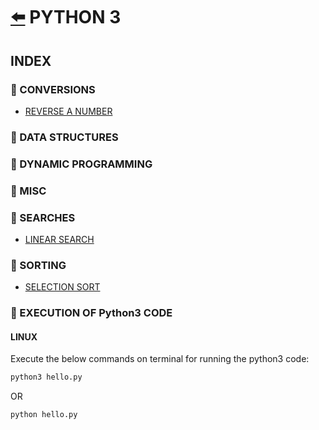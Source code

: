 # [:arrow_left:](../README.md) PYTHON 3

## INDEX

### :rocket: CONVERSIONS

* [REVERSE A NUMBER](Conversions/reverse.py)

### :rocket: DATA STRUCTURES

### :rocket: DYNAMIC PROGRAMMING

### :rocket: MISC

### :rocket: SEARCHES

* [LINEAR SEARCH](Searches/linearsearch.py)

### :rocket: SORTING

* [SELECTION SORT](Sorting/SelectionSort.py)

### :rocket: EXECUTION OF Python3 CODE

#### LINUX

Execute the below commands on terminal for running the python3 code:

```bash
python3 hello.py
```

OR

```bash
python hello.py
```